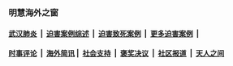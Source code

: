 
### 明慧海外之窗

####  [武汉肺炎](indexes/365.md?t=02072300) &nbsp;|&nbsp;  [迫害案例综述](indexes/328.md?t=02072300) &nbsp;|&nbsp; [迫害致死案例](indexes/277.md?t=02072300)  &nbsp;|&nbsp; [更多迫害案例](indexes/81.md?t=02072300)  &nbsp;|&nbsp; 
####  [时事评论](indexes/19.md?t=02072300) &nbsp;|&nbsp; [海外简讯](indexes/245.md?t=02072300)&nbsp;|&nbsp;  [社会支持](indexes/140.md?t=02072300) &nbsp;|&nbsp; [褒奖决议](indexes/282.md?t=02072300) &nbsp;|&nbsp; [社区报道](indexes/91.md?t=02072300)  &nbsp;|&nbsp; [天人之间](indexes/78.md?t=02072300) 

